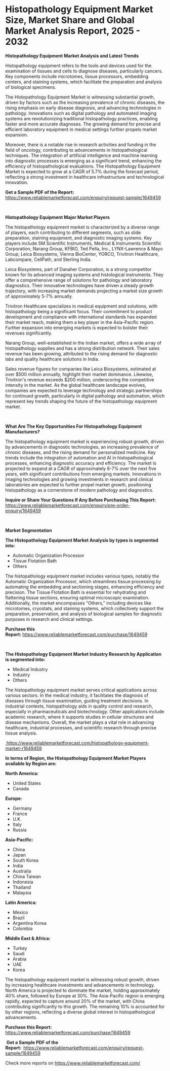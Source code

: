 <p><h1>Histopathology Equipment Market Size, Market Share and Global Market Analysis Report, 2025 - 2032</h1></p><p><strong>Histopathology Equipment Market Analysis and Latest Trends</strong></p>
<p><p>Histopathology equipment refers to the tools and devices used for the examination of tissues and cells to diagnose diseases, particularly cancers. Key components include microtomes, tissue processors, embedding centers, and staining systems, which facilitate the preparation and analysis of biological specimens. </p><p>The Histopathology Equipment Market is witnessing substantial growth, driven by factors such as the increasing prevalence of chronic diseases, the rising emphasis on early disease diagnosis, and advancing technologies in pathology. Innovations such as digital pathology and automated imaging systems are revolutionizing traditional histopathology practices, enabling faster and more accurate diagnoses. The growing demand for precise and efficient laboratory equipment in medical settings further propels market expansion.</p><p>Moreover, there is a notable rise in research activities and funding in the field of oncology, contributing to advancements in histopathological techniques. The integration of artificial intelligence and machine learning into diagnostic processes is emerging as a significant trend, enhancing the efficiency of histopathological evaluations. The Histopathology Equipment Market is expected to grow at a CAGR of 5.7% during the forecast period, reflecting a strong investment in healthcare infrastructure and technological innovation.</p></p>
<p><strong>Get a Sample PDF of the Report:&nbsp;</strong> <a href="https://www.reliablemarketforecast.com/enquiry/request-sample/1649459?utm_campaign=2307&utm_medium=2&utm_source=Github&utm_content=ia&utm_term=09042025&utm_id=histopathology-equipment">https://www.reliablemarketforecast.com/enquiry/request-sample/1649459</a></p>
<p>&nbsp;</p>
<p><strong>Histopathology Equipment Major Market Players</strong></p>
<p><p>The histopathology equipment market is characterized by a diverse range of players, each contributing to different segments, such as slide preparation, staining equipment, and diagnostic imaging systems. Key players include SM Scientific Instruments, Medical & Instruments Scientific Corporation, Narang Group, KFBIO, Ted Pella, Inc., LYNX-Lawrence & Mayo Group, Leica Biosystems, Vienna BioCenter, YORCO, Trivitron Healthcare, Labcompare, CellPath, and Sterling India.</p><p>Leica Biosystems, part of Danaher Corporation, is a strong competitor known for its advanced imaging systems and histological instruments. They offer a comprehensive range of solutions for pathology and laboratory diagnostics. Their innovative technologies have driven a steady growth trajectory, with increasing market demands projecting a market size growth of approximately 5-7% annually.</p><p>Trivitron Healthcare specializes in medical equipment and solutions, with histopathology being a significant focus. Their commitment to product development and compliance with international standards has expanded their market reach, making them a key player in the Asia-Pacific region. Further expansion into emerging markets is expected to bolster their revenues significantly.</p><p>Narang Group, well-established in the Indian market, offers a wide array of histopathology supplies and has a strong distribution network. Their sales revenue has been growing, attributed to the rising demand for diagnostic labs and quality healthcare solutions in India.</p><p>Sales revenue figures for companies like Leica Biosystems, estimated at over $500 million annually, highlight their market dominance. Likewise, Trivitron's revenue exceeds $200 million, underscoring the competitive intensity in the market. As the global healthcare landscape evolves, companies are expected to leverage technology and strategic partnerships for continued growth, particularly in digital pathology and automation, which represent key trends shaping the future of the histopathology equipment market.</p></p>
<p>&nbsp;</p>
<p><strong>What Are The Key Opportunities For Histopathology Equipment Manufacturers?</strong></p>
<p><p>The histopathology equipment market is experiencing robust growth, driven by advancements in diagnostic technologies, an increasing prevalence of chronic diseases, and the rising demand for personalized medicine. Key trends include the integration of automation and AI in histopathological processes, enhancing diagnostic accuracy and efficiency. The market is projected to expand at a CAGR of approximately 6-7% over the next five years, with significant contributions from emerging markets. Innovations in imaging technologies and growing investments in research and clinical laboratories are expected to further propel market growth, positioning histopathology as a cornerstone of modern pathology and diagnostics.</p></p>
<p><strong>Inquire or Share Your Questions If Any Before Purchasing This Report:</strong> <a href="https://www.reliablemarketforecast.com/enquiry/pre-order-enquiry/1649459?utm_campaign=2307&utm_medium=2&utm_source=Github&utm_content=ia&utm_term=09042025&utm_id=histopathology-equipment">https://www.reliablemarketforecast.com/enquiry/pre-order-enquiry/1649459</a></p>
<p>&nbsp;</p>
<p><strong>Market Segmentation</strong></p>
<p><strong>The Histopathology Equipment Market Analysis by types is segmented into:</strong></p>
<p><ul><li>Automatic Organization Processor</li><li>Tissue Flotation Bath</li><li>Others</li></ul></p>
<p><p>The histopathology equipment market includes various types, notably the Automatic Organization Processor, which streamlines tissue processing by automating the embedding and sectioning stages, enhancing efficiency and precision. The Tissue Flotation Bath is essential for rehydrating and flattening tissue sections, ensuring optimal microscopic examination. Additionally, the market encompasses "Others," including devices like microtomes, cryostats, and staining systems, which collectively support the preparation, preservation, and analysis of biological samples for diagnostic purposes in research and clinical settings.</p></p>
<p><strong>Purchase this Report:&nbsp;</strong><a href="https://www.reliablemarketforecast.com/purchase/1649459?utm_campaign=2307&utm_medium=2&utm_source=Github&utm_content=ia&utm_term=09042025&utm_id=histopathology-equipment">https://www.reliablemarketforecast.com/purchase/1649459</a></p>
<p>&nbsp;</p>
<p><strong>The Histopathology Equipment Market Industry Research by Application is segmented into:</strong></p>
<p><ul><li>Medical Industry</li><li>Industry</li><li>Others</li></ul></p>
<p><p>The histopathology equipment market serves critical applications across various sectors. In the medical industry, it facilitates the diagnosis of diseases through tissue examination, guiding treatment decisions. In industrial contexts, histopathology aids in quality control and research, especially in pharmaceuticals and biotechnology. Other applications include academic research, where it supports studies in cellular structures and disease mechanisms. Overall, the market plays a vital role in advancing healthcare, industrial processes, and scientific research through precise tissue analysis.</p></p>
<p><a href="https://www.reliablemarketforecast.com/histopathology-equipment-market-r1649459?utm_campaign=2307&utm_medium=2&utm_source=Github&utm_content=ia&utm_term=09042025&utm_id=histopathology-equipment">&nbsp;https://www.reliablemarketforecast.com/histopathology-equipment-market-r1649459</a></p>
<p><strong>In terms of Region, the Histopathology Equipment Market Players available by Region are:</strong></p>
<p>
    <p> <strong> North America: </strong>
        <ul>
            <li>United States</li>
            <li>Canada</li>
        </ul>
        </p> 
    <p> <strong> Europe: </strong>
        <ul>
            <li>Germany</li>
            <li>France</li>
            <li>U.K.</li>
            <li>Italy</li>
            <li>Russia</li>
        </ul>
        </p> 
    <p> <strong> Asia-Pacific: </strong>
        <ul>
            <li>China</li>
            <li>Japan</li>
            <li>South Korea</li>
            <li>India</li>
            <li>Australia</li>
            <li>China Taiwan</li>
            <li>Indonesia</li>
            <li>Thailand</li>
            <li>Malaysia</li>
        </ul>
        </p> 
    <p> <strong> Latin America: </strong>
        <ul>
            <li>Mexico</li>
            <li>Brazil</li>
            <li>Argentina Korea</li>
            <li>Colombia</li>
        </ul>
        </p> 
    <p> <strong> Middle East & Africa: </strong>
        <ul>
            <li>Turkey</li>
            <li>Saudi</li>
            <li>Arabia</li>
            <li>UAE</li>
            <li>Korea</li>
        </ul>
    </p>
    </p>
<p><p>The histopathology equipment market is witnessing robust growth, driven by increasing healthcare investments and advancements in technology. North America is projected to dominate the market, holding approximately 40% share, followed by Europe at 30%. The Asia-Pacific region is emerging rapidly, expected to capture around 20% of the market, with China contributing significantly to this growth. The remaining 10% is accounted for by other regions, reflecting a diverse global interest in histopathological advancements.</p></p>
<p><strong>Purchase this Report: </strong><a href="https://www.reliablemarketforecast.com/purchase/1649459?utm_campaign=2307&utm_medium=2&utm_source=Github&utm_content=ia&utm_term=09042025&utm_id=histopathology-equipment">https://www.reliablemarketforecast.com/purchase/1649459</a></p>
<p>&nbsp;<strong>Get a Sample PDF of the Report:&nbsp;&nbsp;</strong><a href="https://www.reliablemarketforecast.com/enquiry/request-sample/1649459?utm_campaign=2307&utm_medium=2&utm_source=Github&utm_content=ia&utm_term=09042025&utm_id=histopathology-equipment">https://www.reliablemarketforecast.com/enquiry/request-sample/1649459</a></p>
<p><strong></strong></p>
<p>Check more reports on <a href="https://www.reliablemarketforecast.com/?utm_campaign=2307&utm_medium=2&utm_source=Github&utm_content=ia&utm_term=09042025&utm_id=histopathology-equipment">https://www.reliablemarketforecast.com/</a></p>